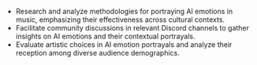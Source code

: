 - Research and analyze methodologies for portraying AI emotions in music, emphasizing their effectiveness across cultural contexts.
- Facilitate community discussions in relevant Discord channels to gather insights on AI emotions and their contextual portrayals.
- Evaluate artistic choices in AI emotion portrayals and analyze their reception among diverse audience demographics.
